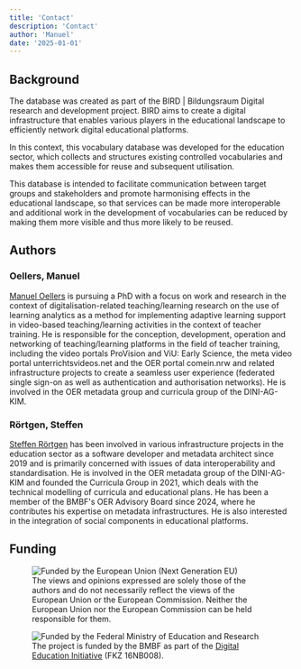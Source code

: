 ```yaml
---
title: 'Contact'
description: 'Contact'
author: 'Manuel'
date: '2025-01-01'
---
```


## Background

The database was created as part of the BIRD | Bildungsraum Digital research and development project. BIRD aims to create a digital infrastructure that enables various players in the educational landscape to efficiently network digital educational platforms.

In this context, this vocabulary database was developed for the education sector, which collects and structures existing controlled vocabularies and makes them accessible for reuse and subsequent utilisation.

This database is intended to facilitate communication between target groups and stakeholders and promote harmonising effects in the educational landscape, so that services can be made more interoperable and additional work in the development of vocabularies can be reduced by making them more visible and thus more likely to be reused.

## Authors

### Oellers, Manuel

[Manuel Oellers](https://github.com/oellers) is pursuing a PhD with a focus on work and research in the context of digitalisation-related teaching/learning research on the use of learning analytics as a method for implementing adaptive learning support in video-based teaching/learning activities in the context of teacher training. He is responsible for the conception, development, operation and networking of teaching/learning platforms in the field of teacher training, including the video portals ProVision and ViU: Early Science, the meta video portal unterrichtsvideos.net and the OER portal comein.nrw and related infrastructure projects to create a seamless user experience (federated single sign-on as well as authentication and authorisation networks). He is involved in the OER metadata group and curricula group of the DINI-AG-KIM.

### Rörtgen, Steffen

[Steffen Rörtgen](https://github.com/sroertgen) has been involved in various infrastructure projects in the education sector as a software developer and metadata architect since 2019 and is primarily concerned with issues of data interoperability and standardisation. He is involved in the OER metadata group of the DINI-AG-KIM and founded the Curricula Group in 2021, which deals with the technical modelling of curricula and educational plans. He has been a member of the BMBF's OER Advisory Board since 2024, where he contributes his expertise on metadata infrastructures. He is also interested in the integration of social components in educational platforms.

## Funding

<div class="flex flex-wrap" >
  <figure class="flex-row max-md:flex-col">
    <img src="/img/foerdermittel_eu.jpg" alt="Funded by the European Union (Next Generation EU)">
    <figcaption class="">
      The views and opinions expressed are solely those of the authors and do not necessarily reflect the views of the European Union or the European Commission. Neither the European Union nor the European Commission can be held responsible for them.
    </figcaption>
  </figure>

  <figure class="flex-row max-md:flex-col">
    <img src="/img/foerdermittel_bmbf.png" alt="Funded by the Federal Ministry of Education and Research">
    <figcaption>
      The project is funded by the BMBF as part of the <a href="https://www.bildung-forschung.digital/digitalezukunft/de/bildung/initiative-digitale-bildung/initiative-digitale-bildung_node.html">Digital Education Initiative</a> (FKZ 16NB008).
    </figcaption>
  </figure>
</div>
